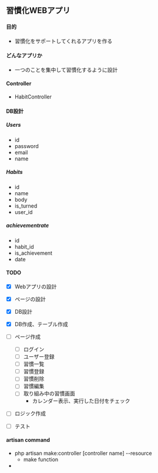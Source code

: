 ## 習慣化WEBアプリ

#### 目的
- 習慣化をサポートしてくれるアプリを作る

#### どんなアプリか
- 一つのことを集中して習慣化するように設計

#### Controller
- HabitController

#### DB設計
##### Users
- id
- password
- email
- name

##### Habits
- id
- name
- body
- is_turned
- user_id

##### achievementrate
- id
- habit_id
- is_achievement
- date

#### TODO
- [x] Webアプリの設計
- [x] ページの設計
- [x] DB設計
- [x] DB作成、テーブル作成
- [ ] ページ作成
  - [ ] ログイン
  - [ ] ユーザー登録
  - [ ] 習慣一覧
  - [ ] 習慣登録
  - [ ] 習慣削除
  - [ ] 習慣編集
  - [ ] 取り組み中の習慣画面
    - カレンダー表示、実行した日付をチェック
- [ ] ロジック作成
- [ ] テスト


#### artisan command
- php artisan make:controller [controller name] --resource
  - make function
- 
